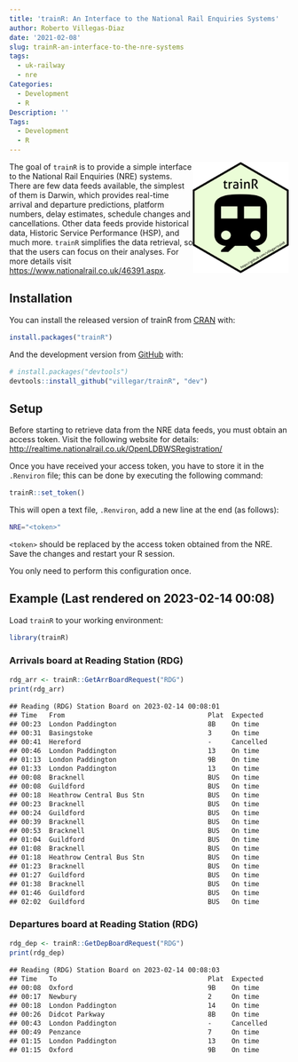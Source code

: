 ```yaml
---
title: 'trainR: An Interface to the National Rail Enquiries Systems'
author: Roberto Villegas-Diaz
date: '2021-02-08'
slug: trainR-an-interface-to-the-nre-systems
tags:
  - uk-railway
  - nre
Categories:
  - Development
  - R
Description: ''
Tags:
  - Development
  - R
---
```


<img src="https://raw.githubusercontent.com/villegar/trainR/main/inst/images/logo.png" alt="logo" align="right" height=200px/>

The goal of `trainR` is to provide a simple interface to the 
National Rail Enquiries (NRE) systems. There are few data feeds 
available, the simplest of them is Darwin, which provides real-time 
arrival and departure predictions, platform numbers, delay estimates, 
schedule changes and cancellations. Other data feeds provide historical 
data, Historic Service Performance (HSP), and much more. `trainR` 
simplifies the data retrieval, so that the users can focus on their 
analyses. For more details visit 
https://www.nationalrail.co.uk/46391.aspx.

## Installation

You can install the released version of trainR from [CRAN](https://CRAN.R-project.org) with:

``` r
install.packages("trainR")
```

And the development version from [GitHub](https://github.com/) with:

``` r
# install.packages("devtools")
devtools::install_github("villegar/trainR", "dev")
```

## Setup
Before starting to retrieve data from the NRE data feeds, you must obtain an access token. 
Visit the following website for details: http://realtime.nationalrail.co.uk/OpenLDBWSRegistration/

Once you have received your access token, you have to store it in the `.Renviron` file; this can be 
done by executing the following command:


```r
trainR::set_token()
```

This will open a text file, `.Renviron`, add a new line at the end (as follows):

```bash
NRE="<token>"
```

`<token>` should be replaced by the access token obtained from the NRE. Save the changes and restart 
your R session.

You only need to perform this configuration once.

## Example (Last rendered on 2023-02-14 00:08)

Load `trainR` to your working environment:

```r
library(trainR)
```

### Arrivals board at Reading Station (RDG)


```r
rdg_arr <- trainR::GetArrBoardRequest("RDG")
print(rdg_arr)
```

```
## Reading (RDG) Station Board on 2023-02-14 00:08:01
## Time   From                                    Plat  Expected
## 00:23  London Paddington                       8B    On time
## 00:31  Basingstoke                             3     On time
## 00:41  Hereford                                -     Cancelled
## 00:46  London Paddington                       13    On time
## 01:13  London Paddington                       9B    On time
## 01:33  London Paddington                       13    On time
## 00:08  Bracknell                               BUS   On time
## 00:08  Guildford                               BUS   On time
## 00:18  Heathrow Central Bus Stn                BUS   On time
## 00:23  Bracknell                               BUS   On time
## 00:24  Guildford                               BUS   On time
## 00:39  Bracknell                               BUS   On time
## 00:53  Bracknell                               BUS   On time
## 01:04  Guildford                               BUS   On time
## 01:08  Bracknell                               BUS   On time
## 01:18  Heathrow Central Bus Stn                BUS   On time
## 01:23  Bracknell                               BUS   On time
## 01:27  Guildford                               BUS   On time
## 01:38  Bracknell                               BUS   On time
## 01:46  Guildford                               BUS   On time
## 02:02  Guildford                               BUS   On time
```

### Departures board at Reading Station (RDG)


```r
rdg_dep <- trainR::GetDepBoardRequest("RDG")
print(rdg_dep)
```

```
## Reading (RDG) Station Board on 2023-02-14 00:08:03
## Time   To                                      Plat  Expected
## 00:08  Oxford                                  9B    On time
## 00:17  Newbury                                 2     On time
## 00:18  London Paddington                       14    On time
## 00:26  Didcot Parkway                          8B    On time
## 00:43  London Paddington                       -     Cancelled
## 00:49  Penzance                                7     On time
## 01:15  London Paddington                       13    On time
## 01:15  Oxford                                  9B    On time
```
